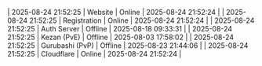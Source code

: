 | 2025-08-24 21:52:25 | Website | Online | 2025-08-24 21:52:24 |
| 2025-08-24 21:52:25 | Registration | Online | 2025-08-24 21:52:24 |
| 2025-08-24 21:52:25 | Auth Server | Offline | 2025-08-18 09:33:31 |
| 2025-08-24 21:52:25 | Kezan (PvE) | Offline | 2025-08-03 17:58:02 |
| 2025-08-24 21:52:25 | Gurubashi (PvP) | Offline | 2025-08-23 21:44:06 |
| 2025-08-24 21:52:25 | Cloudflare | Online | 2025-08-24 21:52:24 |
